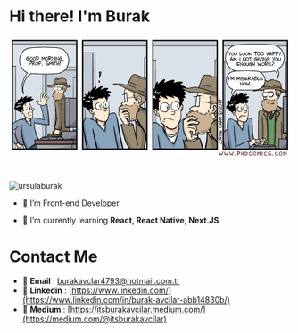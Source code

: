 # Hi there! I'm Burak

![Profile image](./about.png)

#

<p align="left"> <img src="https://komarev.com/ghpvc/?username=ursulaburak&label=Profile%20views&color=0e75b6&style=flat" alt="ursulaburak" /> </p>

- 🔭 I’m Front-end Developer

- 🌱 I’m currently learning **React, React Native, Next.JS**




# Contact Me

- :email: <span style="font-weight: bolder">Email</span> : burakavclar4793@hotmail.com.tr
- :link: <span style="font-weight: bolder">Linkedin</span> : [https://www.linkedin.com/](https://www.linkedin.com/in/burak-avcilar-abb14830b/)
- 📝 <span style="font-weight: bolder">Medium</span> : [https://itsburakavcilar.medium.com/](https://medium.com/@itsburakavcilar)

#

